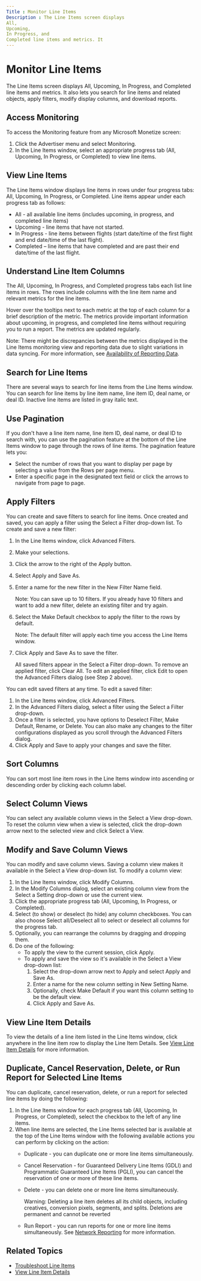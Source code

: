 ```yaml
---
Title : Monitor Line Items
Description : The Line Items screen displays
All,
Upcoming,
In Progress, and
Completed line items and metrics. It
---
```



# Monitor Line Items



The Line Items screen displays
All,
Upcoming,
In Progress, and
Completed line items and metrics. It
also lets you search for line items and related objects, apply filters,
modify display columns, and download reports.



## Access Monitoring

To access the Monitoring feature from
any Microsoft Monetize screen:

1.  Click the Advertiser menu and
    select Monitoring.
2.  In the Line Items window,
    select an appropriate progress tab
    (All,
    Upcoming,
    In Progress, or
    Completed) to view line items.



<div id="monitor-line-items__section-86462c76-491a-431b-805e-78b6139be8b7"
>

## View Line Items

The Line Items window displays
line items in rows under four progress tabs:
All,
Upcoming,
In Progress, or
Completed. Line items appear under
each progress tab as follows:

- All - all available line items
  (includes upcoming, in progress, and completed line items)
- Upcoming - line items that have not
  started.
- In Progress - line items between
  flights (start date/time of the first flight and end date/time of the
  last flight).
- Completed – line items that have
  completed and are past their end date/time of the last flight.



<div id="monitor-line-items__section-02658338-812a-4f1e-97ca-b6aceef22e69"
>

## Understand Line Item Columns

The All,
Upcoming,
In Progress, and
Completed progress tabs each list line
items in rows. The rows include columns with the line item name and
relevant metrics for the line items.

Hover over the tooltips next to each metric at the top of each column
for a brief description of the metric. The metrics provide important
information about upcoming, in progress, and completed line items
without requiring you to run a report. The metrics are updated
regularly.



Note: There might be discrepancies
between the metrics displayed in the Line
Items monitoring view and reporting data due to slight variations
in data syncing. For more information, see
<a href="availability-of-reporting-data.html" class="xref">Availability
of Reporting Data</a>.





<div id="monitor-line-items__section-2519055a-81be-4ff0-b8ab-7d01da672491"
>

## Search for Line Items

There are several ways to search for line items from the
Line Items window. You can search
for line items by line item name, line item ID, deal name, or deal ID.
Inactive line items are listed in gray italic text.



<div id="monitor-line-items__section-5e42afe7-55bf-491e-bf24-0da1b24c68a6"
>

## Use Pagination

If you don't have a line item name, line item ID, deal name, or deal ID
to search with, you can use the pagination feature at the bottom of the
Line Items window to page through
the rows of line items. The pagination feature lets you:

- Select the number of rows that you want to display per page by
  selecting a value from the Rows per
  page menu.
- Enter a specific page in the designated text field or click the arrows
  to navigate from page to page.



<div id="monitor-line-items__section-ab94ae79-9276-4ec1-8114-1e5749dc5b68"
>

## Apply Filters

You can create and save filters to search for line items. Once created
and saved, you can apply a filter using the
Select a Filter drop-down list. To
create and save a new filter:

1.  In the Line Items window,
    click Advanced Filters.

2.  Make your selections.

3.  Click the arrow to the right of the
    Apply button.

4.  Select Apply and Save As.

5.  Enter a name for the new filter in the
    New Filter Name field.
    

    Note: You can save up to 10
    filters. If you already have 10 filters and want to add a new
    filter, delete an existing filter and try again.

    

6.  Select the Make Default checkbox
    to apply the filter to the rows by default.
    

    Note: The default filter will apply
    each time you access the Line
    Items window.

    

7.  Click Apply and
    Save As to save the filter.

    All saved filters appear in the Select a
    Filter drop-down. To remove an applied filter, click
    Clear All. To edit an applied
    filter, click Edit to open the
    Advanced Filters dialog (see Step
    2 above).

You can edit saved filters at any time. To edit a saved filter:

1.  In the Line Items window,
    click Advanced Filters.
2.  In the Advanced Filters dialog,
    select a filter using the Select a
    Filter drop-down.
3.  Once a filter is selected, you have options to
    Deselect Filter,
    Make Default,
    Rename, or
    Delete. You can also make any
    changes to the filter configurations displayed as you scroll through
    the Advanced Filters dialog.
4.  Click Apply and Save to apply your
    changes and save the filter.



<div id="monitor-line-items__section-1764d8a0-60e9-464b-83be-850a1892591c"
>

## Sort Columns

You can sort most line item rows in the
Line Items window into ascending
or descending order by clicking each column label.



<div id="monitor-line-items__section-cca7be10-78a8-4ec9-9432-eb67390da1e3"
>

## Select Column Views

You can select any available column views in the
Select a View drop-down. To reset the
column view when a view is selected, click the drop-down arrow next to
the selected view and click Select a
View.



<div id="monitor-line-items__section-dfa1101a-add9-4ff2-8ebf-51438efa9d0f"
>

## Modify and Save Column Views

You can modify and save column views. Saving a column view makes it
available in the Select a View
drop-down list. To modify a column view:

1.  In the Line Items window,
    click Modify Columns.
2.  In the Modify Columns dialog,
    select an existing column view from the
    Select a Setting drop-down or use
    the current view.
3.  Click the appropriate progress tab
    (All,
    Upcoming,
    In Progress, or
    Completed).
4.  Select (to show) or deselect (to hide) any column checkboxes. You
    can also choose Select all/Deselect
    all to select or deselect all columns for the progress tab.
5.  Optionally, you can rearrange the columns by dragging and dropping
    them.
6.  Do one of the following:
    - To apply the view to the current session, click
      Apply.
    - To apply and save the view so it's available in the
      Select a View drop-down list:
      1.  Select the drop-down arrow next to
          Apply and select
          Apply and Save As.
      2.  Enter a name for the new column setting in
          New Setting Name.
      3.  Optionally, check Make
          Default if you want this column setting to be the
          default view.
      4.  Click Apply and Save As.



<div id="monitor-line-items__section-f4eecd7b-479b-4122-96c6-9d3012cf9862"
>

## View Line Item Details

To view the details of a line item listed in the
Line Items window, click anywhere
in the line item row to display the Line Item Details. See
<a href="view-line-item-details-smw.html" class="xref"
title="The Line Items Details window lets you view and edit line item settings and access troubleshooting tools, essential metrics, performance visualizations, and associated line item objects.">View
Line Item Details</a> for more information.



<div id="monitor-line-items__section-1c61e86c-45a6-4ad6-8a35-9f672503f301"
>

## Duplicate, Cancel Reservation, Delete, or Run Report for Selected Line Items

You can duplicate, cancel reservation, delete, or run a report for
selected line items by doing the following:

1.  In the Line Items window for
    each progress tab
    (All,
    Upcoming,
    In Progress, or
    Completed), select the checkbox to
    the left of any line items.
2.  When line items are selected, the Line
    Items selected bar is available at the top of the
    Line Items window with the
    following available actions you can perform by clicking on the
    action:
    - Duplicate - you can duplicate
      one or more line items simultaneously.
    - Cancel Reservation - for
      Guaranteed Delivery Line Items (GDLI) and Programmatic Guaranteed
      Line Items (PGLI), you can cancel the reservation of one or more
      of these line items.
    - Delete - you can delete one or
      more line items simultaneously.
      

      Warning: Deleting a line item
      deletes all its child objects, including creatives, conversion
      pixels, segments, and splits. Deletions are permanent and cannot
      be reverted

      
    - Run Report - you can run reports
      for one or more line items simultaneously. See
      <a href="network-reporting.html" class="xref">Network Reporting</a>
      for more information.



<div id="monitor-line-items__section-2221dee3-e18e-4212-87b3-4356c74002ca"
>

## Related Topics

- <a href="troubleshoot-line-items.html" class="xref"
  title="The Troubleshooting tab of the Line Item Details window provides troubleshooting information and tools for the selected line item in the Impression Funnel, Troubleshooting Reports, and Bid Request Sampler sections.">Troubleshoot
  Line Items</a>
- <a href="view-line-item-details-smw.html" class="xref"
  title="The Line Items Details window lets you view and edit line item settings and access troubleshooting tools, essential metrics, performance visualizations, and associated line item objects.">View
  Line Item Details</a>






